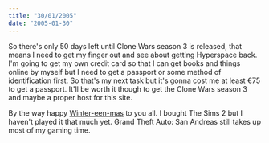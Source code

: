 ```yaml
---
title: "30/01/2005"
date: "2005-01-30"
---
```

So there's only 50 days left until Clone Wars season 3 is released, that means I need to get my finger out and see about getting Hyperspace back. I'm going to get my own credit card so that I can get books and things online by myself but I need to get a passport or some method of identification first. So that's my next task but it's gonna cost me at least &#8364;75 to get a passport. It'll be worth it though to get the Clone Wars season 3 and maybe a proper host for this site.

By the way happy [Winter-een-mas](http://www.wintereenmas.com/) to you all. I bought The Sims 2 but I haven't played it that much yet. Grand Theft Auto: San Andreas still takes up most of my gaming time.